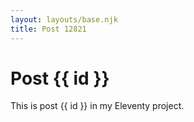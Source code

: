 ```yaml
---
layout: layouts/base.njk
title: Post 12821
---
```


# Post {{ id }}

This is post {{ id }} in my Eleventy project.
